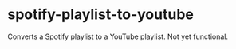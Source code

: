 # spotify-playlist-to-youtube
Converts a Spotify playlist to a YouTube playlist.
Not yet functional.
